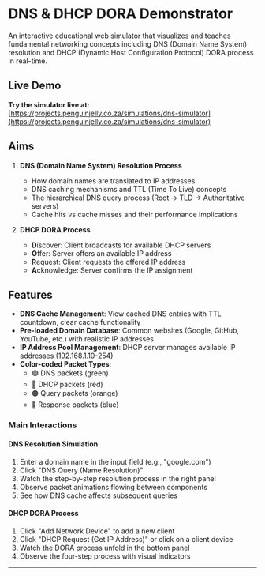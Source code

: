 # DNS & DHCP DORA Demonstrator

An interactive educational web simulator that visualizes and teaches fundamental networking concepts including DNS (Domain Name System) resolution and DHCP (Dynamic Host Configuration Protocol) DORA process in real-time.

## Live Demo

**Try the simulator live at:** [https://projects.penguinjelly.co.za/simulations/dns-simulator](https://projects.penguinjelly.co.za/simulations/dns-simulator)

## Aims


1. **DNS (Domain Name System) Resolution Process**
   - How domain names are translated to IP addresses
   - DNS caching mechanisms and TTL (Time To Live) concepts
   - The hierarchical DNS query process (Root → TLD → Authoritative servers)
   - Cache hits vs cache misses and their performance implications

2. **DHCP DORA Process**
   - **D**iscover: Client broadcasts for available DHCP servers
   - **O**ffer: Server offers an available IP address
   - **R**equest: Client requests the offered IP address
   - **A**cknowledge: Server confirms the IP assignment

## Features

- **DNS Cache Management**: View cached DNS entries with TTL countdown, clear cache functionality
- **Pre-loaded Domain Database**: Common websites (Google, GitHub, YouTube, etc.) with realistic IP addresses
- **IP Address Pool Management**: DHCP server manages available IP addresses (192.168.1.10-254)
- **Color-coded Packet Types**:
  - 🟢 DNS packets (green)
  - 🔴 DHCP packets (red) 
  - 🟠 Query packets (orange)
  - 🔵 Response packets (blue)

### Main Interactions

#### DNS Resolution Simulation
1. Enter a domain name in the input field (e.g., "google.com")
2. Click "DNS Query (Name Resolution)" 
3. Watch the step-by-step resolution process in the right panel
4. Observe packet animations flowing between components
5. See how DNS cache affects subsequent queries

#### DHCP DORA Process
1. Click "Add Network Device" to add a new client
2. Click "DHCP Request (Get IP Address)" or click on a client device
3. Watch the DORA process unfold in the bottom panel
4. Observe the four-step process with visual indicators


---


